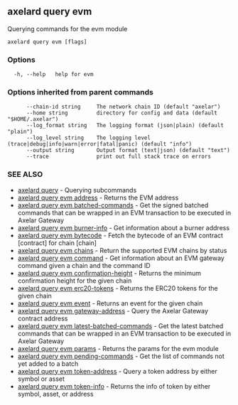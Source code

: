 ## axelard query evm

Querying commands for the evm module

```
axelard query evm [flags]
```

### Options

```
  -h, --help   help for evm
```

### Options inherited from parent commands

```
      --chain-id string     The network chain ID (default "axelar")
      --home string         directory for config and data (default "$HOME/.axelar")
      --log_format string   The logging format (json|plain) (default "plain")
      --log_level string    The logging level (trace|debug|info|warn|error|fatal|panic) (default "info")
      --output string       Output format (text|json) (default "text")
      --trace               print out full stack trace on errors
```

### SEE ALSO

- [axelard query](axelard_query.md)	 - Querying subcommands
- [axelard query evm address](axelard_query_evm_address.md)	 - Returns the EVM address
- [axelard query evm batched-commands](axelard_query_evm_batched-commands.md)	 - Get the signed batched commands that can be wrapped in an EVM transaction to be executed in Axelar Gateway
- [axelard query evm burner-info](axelard_query_evm_burner-info.md)	 - Get information about a burner address
- [axelard query evm bytecode](axelard_query_evm_bytecode.md)	 - Fetch the bytecode of an EVM contract \[contract\] for chain \[chain\]
- [axelard query evm chains](axelard_query_evm_chains.md)	 - Return the supported EVM chains by status
- [axelard query evm command](axelard_query_evm_command.md)	 - Get information about an EVM gateway command given a chain and the command ID
- [axelard query evm confirmation-height](axelard_query_evm_confirmation-height.md)	 - Returns the minimum confirmation height for the given chain
- [axelard query evm erc20-tokens](axelard_query_evm_erc20-tokens.md)	 - Returns the ERC20 tokens for the given chain
- [axelard query evm event](axelard_query_evm_event.md)	 - Returns an event for the given chain
- [axelard query evm gateway-address](axelard_query_evm_gateway-address.md)	 - Query the Axelar Gateway contract address
- [axelard query evm latest-batched-commands](axelard_query_evm_latest-batched-commands.md)	 - Get the latest batched commands that can be wrapped in an EVM transaction to be executed in Axelar Gateway
- [axelard query evm params](axelard_query_evm_params.md)	 - Returns the params for the evm module
- [axelard query evm pending-commands](axelard_query_evm_pending-commands.md)	 - Get the list of commands not yet added to a batch
- [axelard query evm token-address](axelard_query_evm_token-address.md)	 - Query a token address by either symbol or asset
- [axelard query evm token-info](axelard_query_evm_token-info.md)	 - Returns the info of token by either symbol, asset, or address
